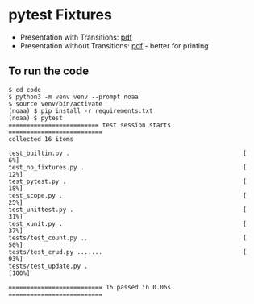 # pytest Fixtures

* Presentation with Transitions: [pdf](presentation.pdf)
* Presentation without Transitions: [pdf](presentation_short.pdf) - better for printing

## To run the code

```
$ cd code
$ python3 -m venv venv --prompt noaa
$ source venv/bin/activate  
(noaa) $ pip install -r requirements.txt 
(noaa) $ pytest
========================= test session starts ==========================
collected 16 items                                                     

test_builtin.py .                                                [  6%]
test_no_fixtures.py .                                            [ 12%]
test_pytest.py .                                                 [ 18%]
test_scope.py .                                                  [ 25%]
test_unittest.py .                                               [ 31%]
test_xunit.py .                                                  [ 37%]
tests/test_count.py ..                                           [ 50%]
tests/test_crud.py .......                                       [ 93%]
tests/test_update.py .                                           [100%]

========================== 16 passed in 0.06s ==========================
```